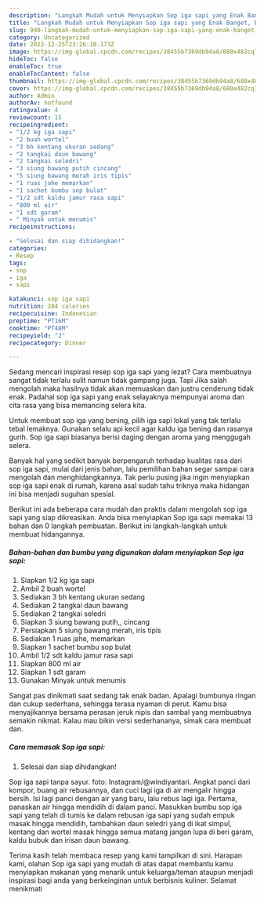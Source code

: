 ```yaml
---
description: "Langkah Mudah untuk Menyiapkan Sop iga sapi yang Enak Banget, Buat Buka Puasa Lezat"
title: "Langkah Mudah untuk Menyiapkan Sop iga sapi yang Enak Banget, Buat Buka Puasa Lezat"
slug: 940-langkah-mudah-untuk-menyiapkan-sop-iga-sapi-yang-enak-banget-buat-buka-puasa-lezat
category: Uncategorized
date: 2022-12-25T23:26:10.173Z
image: https://img-global.cpcdn.com/recipes/38455b7369db94a8/680x482cq70/sop-iga-sapi-foto-resep-utama.jpg
hideToc: false
enableToc: true
enableTocContent: false
thumbnail: https://img-global.cpcdn.com/recipes/38455b7369db94a8/680x482cq70/sop-iga-sapi-foto-resep-utama.jpg
cover: https://img-global.cpcdn.com/recipes/38455b7369db94a8/680x482cq70/sop-iga-sapi-foto-resep-utama.jpg
author: Admin
authorAv: notfound
ratingvalue: 4
reviewcount: 15
recipeingredient:
- "1/2 kg iga sapi"
- "2 buah wortel"
- "3 bh kentang ukuran sedang"
- "2 tangkai daun bawang"
- "2 tangkai seledri"
- "3 siung bawang putih cincang"
- "5 siung bawang merah iris tipis"
- "1 ruas jahe memarkan"
- "1 sachet bumbu sop bulat"
- "1/2 sdt kaldu jamur rasa sapi"
- "800 ml air"
- "1 sdt garam"
- " Minyak untuk menumis"
recipeinstructions:

- "Selesai dan siap dihidangkan!"
categories:
- Resep
tags:
- sop
- iga
- sapi

katakunci: sop iga sapi 
nutrition: 284 calories
recipecuisine: Indonesian
preptime: "PT16M"
cooktime: "PT48M"
recipeyield: "2"
recipecategory: Dinner

---
```



Sedang mencari inspirasi resep sop iga sapi yang lezat? Cara membuatnya sangat tidak terlalu sulit namun tidak gampang juga. Tapi Jika salah mengolah maka hasilnya tidak akan memuaskan dan justru cenderung tidak enak. Padahal sop iga sapi yang enak selayaknya mempunyai aroma dan cita rasa yang bisa memancing selera kita.


Untuk membuat sop iga yang bening, pilih iga sapi lokal yang tak terlalu tebal lemaknya. Gunakan selalu api kecil agar kaldu iga bening dan rasanya gurih. Sop iga sapi biasanya berisi daging dengan aroma yang menggugah selera.

Banyak hal yang sedikit banyak berpengaruh terhadap kualitas rasa dari sop iga sapi, mulai dari jenis bahan, lalu pemilihan bahan segar sampai cara mengolah dan menghidangkannya. Tak perlu pusing jika ingin menyiapkan sop iga sapi enak di rumah, karena asal sudah tahu triknya maka hidangan ini bisa menjadi suguhan spesial.


Berikut ini ada beberapa cara mudah dan praktis dalam mengolah sop iga sapi yang siap dikreasikan. Anda bisa menyiapkan Sop iga sapi memakai 13 bahan dan 0 langkah pembuatan. Berikut ini langkah-langkah untuk membuat hidangannya.

<!--inarticleads1-->

##### Bahan-bahan dan bumbu yang digunakan dalam menyiapkan Sop iga sapi:

1. Siapkan 1/2 kg iga sapi
1. Ambil 2 buah wortel
1. Sediakan 3 bh kentang ukuran sedang
1. Sediakan 2 tangkai daun bawang
1. Sediakan 2 tangkai seledri
1. Siapkan 3 siung bawang putih,, cincang
1. Persiapkan 5 siung bawang merah, iris tipis
1. Sediakan 1 ruas jahe, memarkan
1. Siapkan 1 sachet bumbu sop bulat
1. Ambil 1/2 sdt kaldu jamur rasa sapi
1. Siapkan 800 ml air
1. Siapkan 1 sdt garam
1. Gunakan  Minyak untuk menumis


Sangat pas dinikmati saat sedang tak enak badan. Apalagi bumbunya ringan dan cukup sederhana, sehingga terasa nyaman di perut. Kamu bisa menyajikannya bersama perasan jeruk nipis dan sambal yang membuatnya semakin nikmat. Kalau mau bikin versi sederhananya, simak cara membuat dan. 

<!--inarticleads2-->

##### Cara memasak Sop iga sapi:


1. Selesai dan siap dihidangkan!

Sop iga sapi tanpa sayur. foto: Instagram/@windiyantari. Angkat panci dari kompor, buang air rebusannya, dan cuci lagi iga di air mengalir hingga bersih. Isi lagi panci dengan air yang baru, lalu rebus lagi iga. Pertama, panaskan air hingga mendidih di dalam panci. Masukkan bumbu sop iga sapi yang telah di tumis ke dalam rebusan iga sapi yang sudah empuk masak hingga mendidih, tambahkan daun seledri yang di ikat simpul, kentang dan wortel masak hingga semua matang jangan lupa di beri garam, kaldu bubuk dan irisan daun bawang. 

Terima kasih telah membaca resep yang kami tampilkan di sini. Harapan kami, olahan Sop iga sapi yang mudah di atas dapat membantu kamu menyiapkan makanan yang menarik untuk keluarga/teman ataupun menjadi inspirasi bagi anda yang berkeinginan untuk berbisnis kuliner. Selamat menikmati
